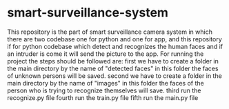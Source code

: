 # smart-surveillance-system
This repository is the part of smart surveillance camera system in which there are two codebase one for python and one for app, and this repository if for python codebase which detect and recognizes the human faces and if an intruder is come it will send the picture to the app.
For running the project the steps should be followed are:
first we have to create a folder in the main directory by the name of "detected faces" in this folder the faces of unknown persons will be saved.
second we have to create a folder in the main directory by the name of "images" in this folder the faces of the person who is trying to recognize themselves will save.
third run the recognize.py file
fourth run the train.py file
fifth run the main.py file
